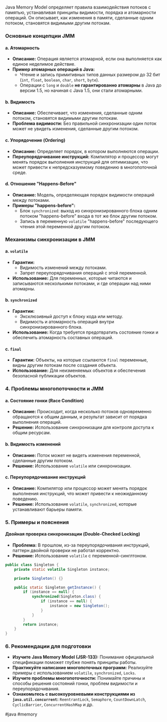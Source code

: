 Java Memory Model определяет правила взаимодействия потоков с памятью, устанавливая принципы видимости, порядка и атомарности операций. Он описывает, как изменения в памяти, сделанные одним потоком, становятся видимыми другим потокам.

### **Основные концепции JMM**

#### **a. Атомарность**

- **Описание:** Операция является атомарной, если она выполняется как единое неделимое действие.
- **Пример атомарных операций в Java:**
  - Чтение и запись примитивных типов данных размером до 32 бит (`int`, `float`, `boolean`, `char`, `short`, `byte`).
  - Операции с `long` и `double` **не гарантированно атомарны** в Java до версии 1.5, но начиная с Java 1.5, они стали атомарными.

#### **b. Видимость**

- **Описание:** Обеспечивает, что изменения, сделанные одним потоком, становятся видимыми другим потокам.
- **Проблема видимости:** Без правильной синхронизации один поток может не увидеть изменения, сделанные другим потоком.

#### **c. Упорядочение (Ordering)**

- **Описание:** Определяет порядок, в котором выполняются операции.
- **Переупорядочивание инструкций:** Компилятор и процессор могут менять порядок выполнения инструкций для оптимизации, что может привести к непредсказуемому поведению в многопоточной среде.

#### **d. Отношение "Happens-Before"**

- **Описание:** Модель, определяющая порядок видимости операций между потоками.
- **Примеры "happens-before":**
  - Блок `synchronized`: выход из синхронизированного блока одним потоком "happens-before" входа в тот же блок другим потоком.
  - Запись в переменную `volatile` "happens-before" последующего чтения этой переменной другим потоком.

### **Механизмы синхронизации в JMM**

#### **a. `volatile`**

- **Гарантии:**
  - Видимость изменений между потоками.
  - Запрет переупорядочивания операций с этой переменной.
- **Использование:** Для переменных, которые читаются и записываются несколькими потоками, и где операции над ними атомарны.

#### **b. `synchronized`**

- **Гарантии:**
  - Эксклюзивный доступ к блоку кода или методу.
  - Видимость и атомарность операций внутри синхронизированного блока.
- **Использование:** Когда требуется предотвратить состояние гонки и обеспечить атомарность составных операций.

#### **c. `final`**

- **Гарантии:** Объекты, на которые ссылаются `final` переменные, видны другим потокам после создания объекта.
- **Использование:** Для неизменяемых объектов и обеспечения безопасной публикации объектов.

### **4. Проблемы многопоточности и JMM**

#### **a. Состояние гонки (Race Condition)**

- **Описание:** Происходит, когда несколько потоков одновременно обращаются к общим данным, и результат зависит от порядка выполнения операций.
- **Решение:** Использование синхронизации для контроля доступа к общим ресурсам.

#### **b. Видимость изменений**

- **Описание:** Поток может не видеть изменения переменной, сделанные другим потоком.
- **Решение:** Использование `volatile` или синхронизации.

#### **c. Переупорядочивание инструкций**

- **Описание:** Компилятор или процессор может менять порядок выполнения инструкций, что может привести к неожиданному поведению.
- **Решение:** Использование `volatile`, `synchronized`, которые устанавливают барьеры памяти.

### **5. Примеры и пояснения**

#### **Двойная проверка синхронизации (Double-Checked Locking)**

- **Проблема:** В прошлом, из-за переупорядочивания инструкций, паттерн двойной проверки не работал корректно.
- **Решение:** Использование `volatile` с переменной-синглтоном.

```java
public class Singleton {
    private static volatile Singleton instance;

    private Singleton() {}

    public static Singleton getInstance() {
        if (instance == null) {
            synchronized(Singleton.class) {
                if (instance == null) {
                    instance = new Singleton();
                }
            }
        }
        return instance;
    }
}
```

### **6. Рекомендации для подготовки**

- **Изучите Java Memory Model (JSR-133):** Понимание официальной спецификации поможет глубже понять принципы работы.
- **Практикуйте написание многопоточных программ:** Реализуйте примеры с использованием `volatile`, `synchronized`, `Locks`.
- **Изучите проблемы многопоточности:** Понимайте причины и способы решения состояний гонки, проблем видимости и переупорядочивания.
- **Ознакомьтесь с высокоуровневыми конструкциями из `java.util.concurrent`:** `ReentrantLock`, `Semaphore`, `CountDownLatch`, `CyclicBarrier`, `ConcurrentHashMap` и др.

#java #memory